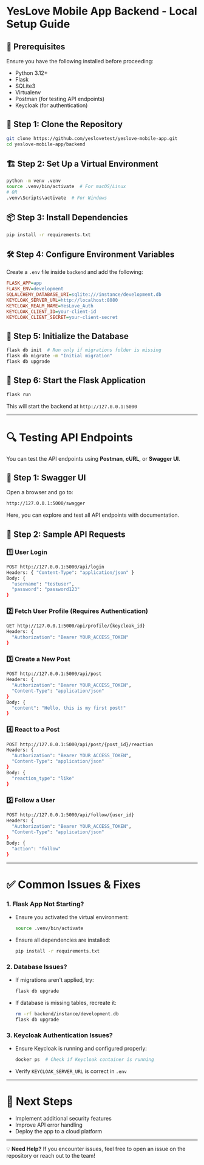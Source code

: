 # YesLove Mobile App Backend - Local Setup Guide

## 📌 Prerequisites
Ensure you have the following installed before proceeding:
- Python 3.12+
- Flask
- SQLite3
- Virtualenv
- Postman (for testing API endpoints)
- Keycloak (for authentication)

## 🔧 Step 1: Clone the Repository
```bash
git clone https://github.com/yeslovetest/yeslove-mobile-app.git
cd yeslove-mobile-app/backend
```

## 🏗 Step 2: Set Up a Virtual Environment
```bash
python -m venv .venv
source .venv/bin/activate  # For macOS/Linux
# OR
.venv\Scripts\activate  # For Windows
```

## 📦 Step 3: Install Dependencies
```bash
pip install -r requirements.txt
```

## 🛠 Step 4: Configure Environment Variables
Create a `.env` file inside `backend` and add the following:
```ini
FLASK_APP=app
FLASK_ENV=development
SQLALCHEMY_DATABASE_URI=sqlite:///instance/development.db
KEYCLOAK_SERVER_URL=http://localhost:8080
KEYCLOAK_REALM_NAME=YesLove_Auth
KEYCLOAK_CLIENT_ID=your-client-id
KEYCLOAK_CLIENT_SECRET=your-client-secret
```

## 📂 Step 5: Initialize the Database
```bash
flask db init  # Run only if migrations folder is missing
flask db migrate -m "Initial migration"
flask db upgrade
```

## 🚀 Step 6: Start the Flask Application
```bash
flask run
```
This will start the backend at `http://127.0.0.1:5000`

---

# 🔍 Testing API Endpoints
You can test the API endpoints using **Postman**, **cURL**, or **Swagger UI**.

## 📌 Step 1: Swagger UI
Open a browser and go to:
```bash
http://127.0.0.1:5000/swagger
```
Here, you can explore and test all API endpoints with documentation.

## 📌 Step 2: Sample API Requests

### 1️⃣ **User Login**
```bash
POST http://127.0.0.1:5000/api/login
Headers: { "Content-Type": "application/json" }
Body: {
  "username": "testuser",
  "password": "password123"
}
```

### 2️⃣ **Fetch User Profile** (Requires Authentication)
```bash
GET http://127.0.0.1:5000/api/profile/{keycloak_id}
Headers: {
  "Authorization": "Bearer YOUR_ACCESS_TOKEN"
}
```

### 3️⃣ **Create a New Post**
```bash
POST http://127.0.0.1:5000/api/post
Headers: {
  "Authorization": "Bearer YOUR_ACCESS_TOKEN",
  "Content-Type": "application/json"
}
Body: {
  "content": "Hello, this is my first post!"
}
```

### 4️⃣ **React to a Post**
```bash
POST http://127.0.0.1:5000/api/post/{post_id}/reaction
Headers: {
  "Authorization": "Bearer YOUR_ACCESS_TOKEN",
  "Content-Type": "application/json"
}
Body: {
  "reaction_type": "like"
}
```

### 5️⃣ **Follow a User**
```bash
POST http://127.0.0.1:5000/api/follow/{user_id}
Headers: {
  "Authorization": "Bearer YOUR_ACCESS_TOKEN",
  "Content-Type": "application/json"
}
Body: {
  "action": "follow"
}
```

---

# ✅ Common Issues & Fixes

### **1. Flask App Not Starting?**
- Ensure you activated the virtual environment:
  ```bash
  source .venv/bin/activate
  ```
- Ensure all dependencies are installed:
  ```bash
  pip install -r requirements.txt
  ```

### **2. Database Issues?**
- If migrations aren't applied, try:
  ```bash
  flask db upgrade
  ```
- If database is missing tables, recreate it:
  ```bash
  rm -rf backend/instance/development.db
  flask db upgrade
  ```

### **3. Keycloak Authentication Issues?**
- Ensure Keycloak is running and configured properly:
  ```bash
  docker ps  # Check if Keycloak container is running
  ```
- Verify `KEYCLOAK_SERVER_URL` is correct in `.env`

---

# 📌 Next Steps
- Implement additional security features
- Improve API error handling
- Deploy the app to a cloud platform

---

💡 **Need Help?**
If you encounter issues, feel free to open an issue on the repository or reach out to the team!

